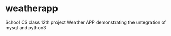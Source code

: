# weatherapp
School CS class 12th project Weather APP demonstrating the untegration of mysql and python3 
